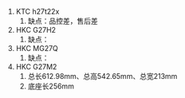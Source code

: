 1. KTC h27t22x
	1. 缺点：品控差，售后差
2. HKC G27H2
	1. 缺点：
3. HKC MG27Q
	1. 缺点：
4. HKC G27M2
	1. 总长612.98mm、总高542.65mm、总宽213mm
	2. 底座长256mm
